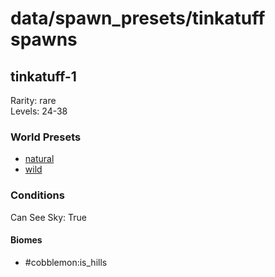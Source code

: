 # data/spawn_presets/tinkatuff spawns  
  
## tinkatuff-1  
Rarity: rare  
Levels: 24-38  
  
### World Presets  
* [natural](/data/spawn_data/natural.md)  
* [wild](/data/spawn_data/wild.md)  
  
### Conditions  
Can See Sky: True  
  
#### Biomes  
  * #cobblemon:is_hills
  
